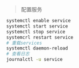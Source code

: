 <!--
title: 09-Systemd
sort:
--> 

> 配置服务

```bash
systemctl enable service
systemctl start service
systemctl stop service
systemcrl restart service
# 重载services
systemctl daemon-reload 
# 查看日志
journalctl -u service
```

